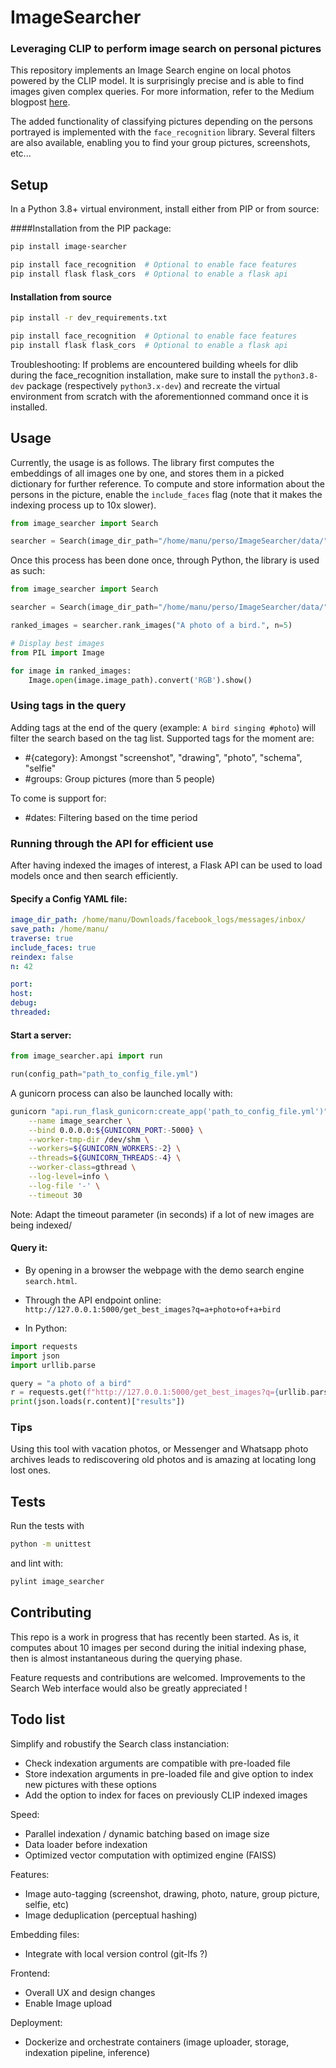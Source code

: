 # ImageSearcher
### Leveraging CLIP to perform image search on personal pictures

This repository implements an Image Search engine on local photos powered by the CLIP model.
It is surprisingly precise and is able to find images given complex queries. For more information, refer to
the Medium blogpost [here](https://medium.com/@manuelfaysse/building-a-powerful-image-search-engine-for-your-pictures-using-deep-learning-16d06df10385?source=friends_link&sk=ca5130cb63a1fcb3a3e3f54ff494e56b).

The added functionality of classifying pictures depending on the persons portrayed is implemented 
with the `face_recognition` library. Several filters are also available, enabling you to find your 
group pictures, screenshots, etc...

## Setup

In a Python 3.8+ virtual environment, install either from PIP or from source:

####Installation from the PIP package:
```bash
pip install image-searcher

pip install face_recognition  # Optional to enable face features
pip install flask flask_cors  # Optional to enable a flask api
```

#### Installation from source
```bash
pip install -r dev_requirements.txt

pip install face_recognition  # Optional to enable face features
pip install flask flask_cors  # Optional to enable a flask api
```

Troubleshooting: If problems are encountered building wheels for dlib during the face_recognition installation, make sure to install the `python3.8-dev`
package (respectively `python3.x-dev`) and recreate the virtual environment from scratch with the aforementionned command 
once it is installed.

## Usage
Currently, the usage is as follows. The library first computes the embeddings of all images one by one, and stores them in 
a picked dictionary for further reference. To compute and store information about the persons in 
the picture, enable the `include_faces` flag (note that it makes the indexing process up to 10x slower).

```python
from image_searcher import Search

searcher = Search(image_dir_path="/home/manu/perso/ImageSearcher/data/", traverse=True, include_faces=False)
```

Once this process has been done once, through Python, the library is used as such:
```python
from image_searcher import Search

searcher = Search(image_dir_path="/home/manu/perso/ImageSearcher/data/", traverse=True, include_faces=False)

ranked_images = searcher.rank_images("A photo of a bird.", n=5)

# Display best images
from PIL import Image

for image in ranked_images:
    Image.open(image.image_path).convert('RGB').show()
```

### Using tags in the query
Adding tags at the end of the query (example: `A bird singing #photo`) will filter the search based on the tag list.
Supported tags for the moment are:
  - \#{category}: Amongst "screenshot", "drawing", "photo", "schema", "selfie"
  - \#groups: Group pictures (more than 5 people)

To come is support for:
  
  - \#dates: Filtering based on the time period


### Running through the API for efficient use

After having indexed the images of interest, a Flask API can be used to load models once and then search efficiently.

#### Specify a Config YAML file:
  
```yaml
image_dir_path: /home/manu/Downloads/facebook_logs/messages/inbox/
save_path: /home/manu/
traverse: true
include_faces: true
reindex: false
n: 42

port:
host:
debug:
threaded:
```
#### Start a server:
```python
from image_searcher.api import run

run(config_path="path_to_config_file.yml")
```

A gunicorn process can also be launched locally with:

```bash
gunicorn "api.run_flask_gunicorn:create_app('path_to_config_file.yml')" \
    --name image_searcher \
    --bind 0.0.0.0:${GUNICORN_PORT:-5000} \
    --worker-tmp-dir /dev/shm \
    --workers=${GUNICORN_WORKERS:-2} \
    --threads=${GUNICORN_THREADS:-4} \
    --worker-class=gthread \
    --log-level=info \
    --log-file '-' \
    --timeout 30
```

Note: Adapt the timeout parameter (in seconds) if a lot of new images are being indexed/


#### Query it:

- By opening in a browser the webpage with the demo search engine `search.html`.

- Through the API endpoint online: `http://127.0.0.1:5000/get_best_images?q=a+photo+of+a+bird`

- In Python:
```python
import requests
import json
import urllib.parse

query = "a photo of a bird"
r = requests.get(f"http://127.0.0.1:5000/get_best_images?q={urllib.parse.quote(query)}")
print(json.loads(r.content)["results"])
```
### Tips

Using this tool with vacation photos, or Messenger and Whatsapp photo archives leads to rediscovering 
old photos and is amazing at locating long lost ones.

## Tests

Run the tests with 

```bash
python -m unittest
```

and lint with:

```bash
pylint image_searcher
```

## Contributing

This repo is a work in progress that has recently been started. As is, it computes about 10 images per second during the initial indexing phase, then is almost instantaneous during the querying phase.

Feature requests and contributions are welcomed. Improvements to the Search Web interface would also
be greatly appreciated !

## Todo list

Simplify and robustify the Search class instanciation:
- Check indexation arguments are compatible with pre-loaded file
- Store indexation arguments in pre-loaded file and give option to index new pictures with these options
- Add the option to index for faces on previously CLIP indexed images

Speed:
- Parallel indexation / dynamic batching based on image size
- Data loader before indexation
- Optimized vector computation with optimized engine (FAISS)

Features:
- Image auto-tagging (screenshot, drawing, photo, nature, group picture, selfie, etc)
- Image deduplication (perceptual hashing)

Embedding files:
- Integrate with local version control (git-lfs ?)

Frontend:
- Overall UX and design changes
- Enable Image upload

Deployment:
- Dockerize and orchestrate containers (image uploader, storage, indexation pipeline, inference)